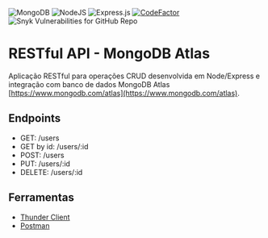![MongoDB](https://img.shields.io/badge/MongoDB-%234ea94b.svg?style=flat&logo=mongodb&logoColor=white) ![NodeJS](https://img.shields.io/badge/node.js-6DA55F?style=flat&logo=node.js&logoColor=white) ![Express.js](https://img.shields.io/badge/express.js-%23404d59.svg?style=flat&logo=express&logoColor=%2361DAFB) [![CodeFactor](https://www.codefactor.io/repository/github/marckesin/restful-api-mongodb/badge)](https://www.codefactor.io/repository/github/marckesin/restful-api-mongodb) ![Snyk Vulnerabilities for GitHub Repo](https://img.shields.io/snyk/vulnerabilities/github/marckesin/RESTful-API-MongoDB)

# RESTful API - MongoDB Atlas

Aplicação RESTful para operações CRUD desenvolvida em Node/Express e integração com banco de dados MongoDB Atlas [https://www.mongodb.com/atlas](https://www.mongodb.com/atlas).

## Endpoints

- GET: /users
- GET by id: /users/:id
- POST: /users
- PUT: /users/:id
- DELETE: /users/:id

## Ferramentas

- [Thunder Client](https://www.thunderclient.com/)
- [Postman](https://www.postman.com/)
